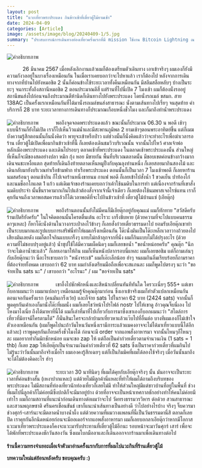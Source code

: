 ```yaml
---
layout: post
title: "แวะเที่ยวพระประแดง กินข้าวเช้าที่เตี๋ยวตู้ไม้ยามเช้า"
date: 2024-04-09
categories: [Article]
image: /assets/image/blog/20240409-1/5.jpg
summary: "ประสบการณ์การเดินทางท่องเที่ยวครั้งแรกที่มี mission ใช้งาน Bitcoin Lightning ณ เตี๋ยวตู้ไม้บ้านแซ่ พระประแดง (เฮียตุ๊ก/tukjedsadatik)"
---
```


<img src="{{ '/assets/image/blog/20240409-1/5.jpg' | relative_url }}"
     alt="คำอธิบายภาพ"
     class="mx-auto rounded-xl mb-6"
     loading="lazy">

&ensp;&ensp;&ensp;&ensp;&ensp;&ensp;26 มีนาคม 2567 เมื่อหลังเลิกงานแล้วผมก็ต้องเตรียมตัวเดินทาง เอาเข้าจริงๆ ผมเองก็ยังมีความกังวลอยู่ในบางเรื่องเหมือนกัน ในเมื่อเราเคยบอกว่าจะไปหาแล้ว เราก็ต้องไป หลังจากการเดินทางจากที่บ้านไปยังหมอชิต 2 นั้นก็ค่อนข้างใช้ระยะเวลาทั้งคืนเหมือนกัน มีสลึมสลือหลับๆ บ้างเป็นระยะๆ จนกระทั้งถึงสถานีหมอชิต 2 ตอนประมาณตีสี่ แต่ร้านที่ไปนี่เปิด 7 โมงเช้า ผมก็ต้องนั่งรออยู่สถานีขนส่งไปก่อนจนถึงประมาณตีห้านิดก็เดินทางไปยังพระประแดง โดยนั่งรถเมล์ ขสมก. สาย 138AC เป็นครั้งแรกเหมือนกันที่ได้มานั่งรถเมล์ขนส่งสาธารณะ นั่งตามเส้นทางไปเรี่ยๆ จนสุดท้าย ค่าบริการก็ 28 บาท ระยะเวลาทางการเดินทางก็ประมาณเกือบหนึ่งชั่วโมง และก็มาถึงท่าน้ำพระประแดง
<br><br>
<img src="{{ '/assets/image/blog/20240409-1/1.jpg' | relative_url }}"
     alt="คำอธิบายภาพ"
     class="mx-auto rounded-xl mb-6"
     loading="lazy">
&ensp;&ensp;&ensp;&ensp;&ensp;&ensp;พอถึงจุดจอดพระประแดงแล้ว ขณะนั้นก็ประมาณ 06.30 น พอดี เช้าๆ แบบนี้ร้านก็ยังไม่เปิด เราก็ไปเห็นวิวแม่น้ำและมีสะพานภูมิพล 2 ยามเช้าๆตอนพระอาทิตย์ขึ้น แต่ก็เมฆบังความรู้สึกตอนนั้นก็นนั่งคิดว่า พายุจะเข้าหรือป่าว แต่ช่วงนั้นก็นั่งคิดแล้วว่าจะทำอะไรเพื่อฆ่าเวลารอร้าน เตี๋ยวตู้ไม้เปิดเพื่อมากินข้าวเช้าที่นี้ ก็เลยต้องเดินชมวิวบริเวณนั้น จากนั้นไปไหว้ ศาลเจ้าพ่อหลักเมืองพระประแดง และเดินไปรอบๆ ตลาดเช้าที่พระประแดง ในตลาดเช้าพระประแดงนั้น ส่วนใหญ่ที่เห็นก็จะมีของสดอย่างปลา หมึก กุ้ง หอย มีขายกัน พื้นที่บริเวณตลาดนั้น มีขอบเขตค่อนข้างกว้างมาก เดินจนชะเหงื่อแตก สุดท้ายก็เดินถึงท้ายตลาดเห็นหมูปิ้งกับคุณลุงท่านหนึ่ง ก็เลยสอยมากินสองไม้ และเดินกลับมายังบริเวณท่าเรือข้ามฟาก ท่าเรือพระประแดง ตอนนั้นก็เป็นเวลา 7 โมงเช้าพอดี ก็เลยหาร้านนมสดร้อนๆ ตอนเช้ากิน ก็ไปเจอร้านหนึ่งขายนม กาแฟ พอดี ก็เลยเข้าไปสั่งน้ำ 1 ขวดเย็น ปาท้องโก๋ และนมช็อกโกแลต 1 แก้ว แต่เดิมเจ้าของร้านเคยบอกว่าเค้าใช้นมดิบในการทำ แต่เนื่องจากร้านที่เขาสั่งนมดิบประจำ นั้นขึ้นราคามากเกินไปแล้วต้องสั่งจากเจ้านี้เจ้าเดียว ก็เลยต้องใช้นมพาสเจอไรซ์แทน เราก็คุยกันจนถึงเวลาพอสมควรแล้วก็ได้เวลาพอดีที่จะไปกินข้าวเช้าที่ เตี๋ยวตู้ไม้บ้านแซ่ (เอียตุ๊ก) 
<br><br>
<img src="{{ '/assets/image/blog/20240409-1/2.jpg' | relative_url }}"
     alt="คำอธิบายภาพ"
     class="mx-auto rounded-xl mb-6"
     loading="lazy">
&ensp;&ensp;&ensp;&ensp;&ensp;&ensp;พอถึงร้านตอนนั้นยังไม่มีคนก็มีเอียตุ๊กอยู่กับคุณแม่ ผมก็ทักทาย "สวัสดีครับ ร้านเปิดรึยังครับ" ในใจคิดตอนนั้นโครตตื่นเต้น อะไรวะ เกร็งชิบหาย (ด้วยความที่จะไปแบบคนธรรมดาๆแหละ) ก็หาโต๊ะนั่งด้านในวางกระเป๋าลงไว้ข้างๆ ก็เลยสั่งก๋วยเตี๋ยวธรรมดาไป ยอมรับเอียตุ๊กเขาทำเป็นระบบมากและรูปแบบการเสริฟนี่ทำให้ผมเกร็งเหมือนกัน โต๊ะนั่งมันเป็นโต๊ะเหล็กเวลาวางถ้วยลงไปเสียงมันเลยดัง ผมก็ตกใจกินแบบเกร็งๆ แทบไม่กล้าลุกจากที่นั่ง ผมก็กินแบบไม่ได้ปรุงอะไร (ด้วยความที่ไม่ชอบปรุงอยู่แล้ว) น้ำซุปใช้ได้มีความเผ็ดนิดๆ ผมก็เลยขอน้ำ "ขอน้ำหน่อยครับ" คุณตุ๊ก "นึกว่าจะไม่เอาน้ำชะแล้ว" ก็เลยเอามาให้กิน ผมก็เห็นหนังปลากรอบนี่แหละ ผมก็เลยขอชิม แต่ก็ถามเล่นๆกับเอียตุ๊กนะว่า นี่อะไรเขาบอกว่า "หนังจระเข้" ผมก็เอ๊ะเล็กน้อย ฮ่าๆ จนผมกินอิ่มเรียบร้อยก็ถามราคาที่ต้องจ่ายทั้งหมด เขาบอกว่า 62 บาท ผมกำลังเตรียมมือถือเพื่อจะสแกนละ ผมก็พูดไปตรงๆ นะว่า  "ขอจ่ายเป็น sats นะ" / เขาบอกว่า "อะไรนะ" / ผม "ขอจ่ายเป็น sats"
<br><br>
<img src="{{ '/assets/image/blog/20240409-1/3.jpg' | relative_url }}"
     alt="คำอธิบายภาพ"
     class="mx-auto rounded-xl mb-6"
     loading="lazy">
&ensp;&ensp;&ensp;&ensp;&ensp;&ensp;เขาอึ้งไปชักพักหนึ่งและสีหน้าเปลี่ยนทันทีทันใด ใครวะเนี่ยๆ 555+ แต่เขาก็บอกผมนะว่า ผมมาแปลกๆ เหมือนผมรู้จักคุณตุ๊กมาก่อน ซึ่งเอาเข้าจริงผมก็ทำตัวแปลกเหมือนกันตอนเจอกันครั้งแรก (คนมันเกร็งเว้ย) และก็จ่าย sats ไปในราคา 62 บาท (2424 sats) จากนั้นก็พูดคุยกันเค้าเองก็มานั่งโต๊ะที่ผมนั่ง ผมก็เลยโชว์หน้าโปรไฟล์ nostr ไปให้เขาดู อ้าวคุณจิ๊บนี่เอง ไปไหงมาไงเนี่ย ถึงได้มาหาที่นี้ได้ ผมก็เล่าที่มาที่ไปเกี่ยวกับการมาซึ่งเขาเองก็บอกผมนะว่า "สไตล์การเที่ยวที่มิอาจมีใครตามได้" ก็นั่นสินะใครจะกล้าบ้ามาเที่ยวหาแล้วแว๊บไปที่อื่นต่อ บางทีผมเองก็ไม่เข้าใจตัวเองเหมือนกัน (ผมก็พูดไปนะถ้าวันไหนวันหนึ่งเรามีภาระแล้วผมคงอาจจะไม่ได้มาเที่ยวแบบนี้ได้อีกแล้วละ) เราพูดคุยกันเกือบครึ่งชั่วโมงได้ ก่อนจะมี order จากแอพสั่งอาหารมา จากนั้นไหนๆก็ไหนๆละ ผมอยากทำกิมมิกชักหน่อย ผมจะขอ zap ให้ แต่ถือเป็นค่าก๋วยเตี๋ยวตามจำนวนเงิน (1 sats = 1 thb) ก็เลย zap ให้เอียตุ๊กเป็นจำนวนเงินค่าก๋วยเตี๋ยวที่ 62 sats ซึ่งเป็นราคาก๋วยเตี๋ยวที่ผมกินไป ไม่รู้นะว่าวันนั้นมาถึงจริงเมื่อไร ผมเองคงรู้สึกเฉยๆ แต่ก็เป็นกิมมิคที่ผมได้ลองใช้จริงๆ เมื่อวันนั้นมาถึงจะได้ไม่ต้องคิดอะไร ฮ่าๆ
<br><br>
<img src="{{ '/assets/image/blog/20240409-1/4.jpg' | relative_url }}"
     alt="คำอธิบายภาพ"
     class="mx-auto rounded-xl mb-6"
     loading="lazy">
&ensp;&ensp;&ensp;&ensp;&ensp;&ensp;ระยะเวลา 30 นาทีนิดๆ ที่ผมได้คุยกับเอียตุ๊กจริงๆ นั้น มันอาจจะเป็นระยะเวลาที่ค่อนข้างสั้น (เหงาปากแหละ) แต่ด้วยไม่มีลูกค้านี่แหละที่ทำให้ผมได้ถามถึงบริบทของพระประแดง ไม่มีสถานที่ท่องเที่ยวนักท่องเที่ยวก็เลยไม่มี ทำให้ส่วนใหญ่มีแต่ชาวบ้านที่อยู่ในพื้นที่ ช่วงที่ผมไปนี่ลูกค้าก็ไม่ค่อยมีซึ่งปกติก็จะมีมาอยู่บ้าง ด้วยที่อาจจะเป็นหน้าเทศกาลชักอย่างทำให้คนไม่ค่อยมีเท่าไร  ผมก็ถามสถานที่แนะนำก่อนเดินทางต่อผมว่าจะไป วัดทรงธรรมวรวิหาร ต่อด้วย สวนสาธารณะและสวนพฤกษชาติ ศรีนครเขื่อนขันธ์ เขาก็แนะนำเส้นทางเป็นอย่างดี ว่าไปอย่างไรบ้าง จริงๆ จิ๊บควรมาช่วงศุกร์-เสาร์นะจะมีตลาดน้ำบางน้ำผึ้ง แต่ด้วยความที่ผมวางแพลนที่นี้เป็นวันธรรมดานี่สิ ตลาดก็เลยปิด เราคุยกันอีกนิดหน่อยก่อนจะมีออเดอร์จากแอพสั่งอาหารมา ผมก็เลยบอกลาเอียตุ๊กว่าหากมีโอกาสแวะมาเที่ยวพระประแดงก็คงจะแวะมารับประทานที่เตี๋ยวตู้ไม้อีกนะ รอบหน้าจะมาวันศุกร์ เสาร์ เพื่อจะได้พักที่พระประแดงชักวันสองวัน ซึ่งผมโบกมือลาและก็เดินออกจากร้านมาเพื่อเดินทางต่อไป
<br><br>
<b class="text-gray-800">ร้านนี้ความทรงจำเยอะเผื่อเจ้าตัวมาอ่านครั้งแรกกับการที่ผมไปแวะกินที่ร้านเตี๋ยวตู้ไม้</b>

<b class="text-green-800">บทความใหม่แต่ย้อนหลังครับ ขอบคุณครับ :)</b>